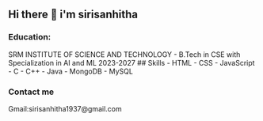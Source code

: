 ## Hi there 👋 i'm sirisanhitha
<h3 align="left">Education:</h3>
SRM INSTITUTE OF SCIENCE AND TECHNOLOGY - B.Tech in CSE with Specialization in AI and ML 2023-2027
## Skills
- HTML
- CSS
- JavaScript
- C
- C++
- Java
- MongoDB
- MySQL
<h3 align="left">Contact me</h3>
Gmail:sirisanhitha1937@gmail.com
<!--
**sirisanhitha/sirisanhitha** is a ✨ _special_ ✨ repository because its `README.md` (this file) appears on your GitHub profile.

Here are some ideas to get you started:

- 🔭 I’m currently working on ...
- 🌱 I’m currently learning ...
- 👯 I’m looking to collaborate on ...
- 🤔 I’m looking for help with ...
- 💬 Ask me about ...
- 📫 How to reach me: ...
- 😄 Pronouns: ...
- ⚡ Fun fact: ...
-->
